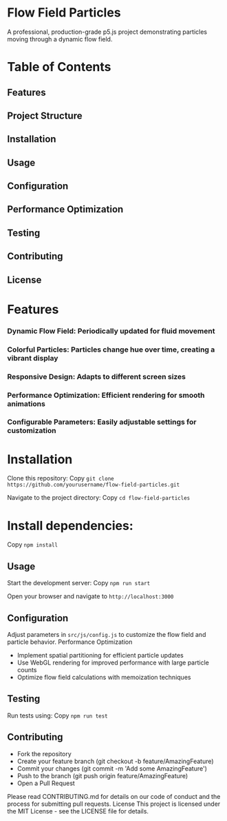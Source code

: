 # Flow Field Particles
A professional, production-grade p5.js project demonstrating particles moving through a dynamic flow field.

# Table of Contents

## Features
## Project Structure
## Installation
## Usage
## Configuration
## Performance Optimization
## Testing
## Contributing
## License

# Features

### Dynamic Flow Field: Periodically updated for fluid movement
### Colorful Particles: Particles change hue over time, creating a vibrant display
### Responsive Design: Adapts to different screen sizes
### Performance Optimization: Efficient rendering for smooth animations
### Configurable Parameters: Easily adjustable settings for customization



# Installation

Clone this repository:
Copy `git clone https://github.com/yourusername/flow-field-particles.git`

Navigate to the project directory:
Copy `cd flow-field-particles`

# Install dependencies:
Copy `npm install`


## Usage

Start the development server:
Copy `npm run start`

Open your browser and navigate to `http://localhost:3000`

## Configuration
Adjust parameters in `src/js/config.js`  to customize the flow field and particle behavior.
Performance Optimization

- Implement spatial partitioning for efficient particle updates
- Use WebGL rendering for improved performance with large particle counts
- Optimize flow field calculations with memoization techniques

## Testing
Run tests using:
Copy `npm run test`

## Contributing

- Fork the repository
- Create your feature branch (git checkout -b feature/AmazingFeature)
- Commit your changes (git commit -m 'Add some AmazingFeature')
- Push to the branch (git push origin feature/AmazingFeature)
- Open a Pull Request

Please read CONTRIBUTING.md for details on our code of conduct and the process for submitting pull requests.
License
This project is licensed under the MIT License - see the LICENSE file for details.
